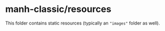 # manh-classic/resources

This folder contains static resources (typically an `"images"` folder as well).
